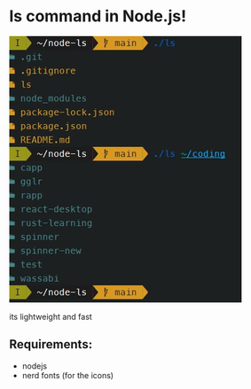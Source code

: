 # ls command in Node.js!

![preview](ls-screenshot.jpg)

its lightweight and fast

## Requirements:
* nodejs
* nerd fonts (for the icons)